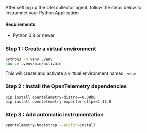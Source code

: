 
After setting up the Otel collector agent, follow the steps below to instrumnet your Python Application

#### Requirements
- Python 3.8 or newer

### Step 1 : Create a virtual environment

```bash
python3 -m venv .venv
source .venv/bin/activate
```
This will create and activate a virtual environment named `.venv`

### Step 2 : Install the OpenTelemetry dependencies

```bash
pip install opentelemetry-distro==0.38b0
pip install opentelemetry-exporter-otlp==1.17.0
```

### Step 3 : Add automatic instrumentation

```bash
opentelemetry-bootstrap --action=install
```


